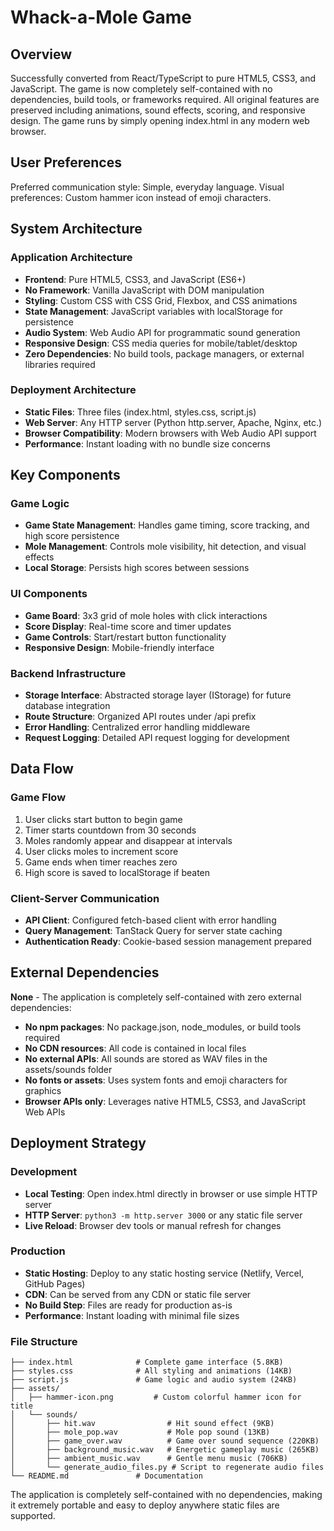 # Whack-a-Mole Game

## Overview

Successfully converted from React/TypeScript to pure HTML5, CSS3, and JavaScript. The game is now completely self-contained with no dependencies, build tools, or frameworks required. All original features are preserved including animations, sound effects, scoring, and responsive design. The game runs by simply opening index.html in any modern web browser.

## User Preferences

Preferred communication style: Simple, everyday language.
Visual preferences: Custom hammer icon instead of emoji characters.

## System Architecture

### Application Architecture
- **Frontend**: Pure HTML5, CSS3, and JavaScript (ES6+)
- **No Framework**: Vanilla JavaScript with DOM manipulation
- **Styling**: Custom CSS with CSS Grid, Flexbox, and CSS animations
- **State Management**: JavaScript variables with localStorage for persistence
- **Audio System**: Web Audio API for programmatic sound generation
- **Responsive Design**: CSS media queries for mobile/tablet/desktop
- **Zero Dependencies**: No build tools, package managers, or external libraries required

### Deployment Architecture
- **Static Files**: Three files (index.html, styles.css, script.js)
- **Web Server**: Any HTTP server (Python http.server, Apache, Nginx, etc.)
- **Browser Compatibility**: Modern browsers with Web Audio API support
- **Performance**: Instant loading with no bundle size concerns

## Key Components

### Game Logic
- **Game State Management**: Handles game timing, score tracking, and high score persistence
- **Mole Management**: Controls mole visibility, hit detection, and visual effects
- **Local Storage**: Persists high scores between sessions

### UI Components
- **Game Board**: 3x3 grid of mole holes with click interactions
- **Score Display**: Real-time score and timer updates
- **Game Controls**: Start/restart button functionality
- **Responsive Design**: Mobile-friendly interface

### Backend Infrastructure
- **Storage Interface**: Abstracted storage layer (IStorage) for future database integration
- **Route Structure**: Organized API routes under /api prefix
- **Error Handling**: Centralized error handling middleware
- **Request Logging**: Detailed API request logging for development

## Data Flow

### Game Flow
1. User clicks start button to begin game
2. Timer starts countdown from 30 seconds
3. Moles randomly appear and disappear at intervals
4. User clicks moles to increment score
5. Game ends when timer reaches zero
6. High score is saved to localStorage if beaten

### Client-Server Communication
- **API Client**: Configured fetch-based client with error handling
- **Query Management**: TanStack Query for server state caching
- **Authentication Ready**: Cookie-based session management prepared

## External Dependencies

**None** - The application is completely self-contained with zero external dependencies:

- **No npm packages**: No package.json, node_modules, or build tools required
- **No CDN resources**: All code is contained in local files
- **No external APIs**: All sounds are stored as WAV files in the assets/sounds folder
- **No fonts or assets**: Uses system fonts and emoji characters for graphics
- **Browser APIs only**: Leverages native HTML5, CSS3, and JavaScript Web APIs

## Deployment Strategy

### Development
- **Local Testing**: Open index.html directly in browser or use simple HTTP server
- **HTTP Server**: `python3 -m http.server 3000` or any static file server
- **Live Reload**: Browser dev tools or manual refresh for changes

### Production  
- **Static Hosting**: Deploy to any static hosting service (Netlify, Vercel, GitHub Pages)
- **CDN**: Can be served from any CDN or static file server
- **No Build Step**: Files are ready for production as-is
- **Performance**: Instant loading with minimal file sizes

### File Structure
```
├── index.html              # Complete game interface (5.8KB)
├── styles.css              # All styling and animations (14KB)  
├── script.js               # Game logic and audio system (24KB)
├── assets/
│   ├── hammer-icon.png         # Custom colorful hammer icon for title
│   └── sounds/
│       ├── hit.wav                # Hit sound effect (9KB)
│       ├── mole_pop.wav           # Mole pop sound (13KB) 
│       ├── game_over.wav          # Game over sound sequence (220KB)
│       ├── background_music.wav   # Energetic gameplay music (265KB)
│       ├── ambient_music.wav      # Gentle menu music (706KB)
│       └── generate_audio_files.py # Script to regenerate audio files
└── README.md               # Documentation
```

The application is completely self-contained with no dependencies, making it extremely portable and easy to deploy anywhere static files are supported.